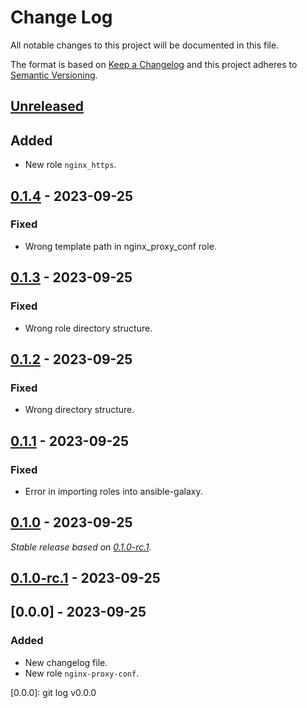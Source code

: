 # Change Log
All notable changes to this project will be documented in this file.

The format is based on [Keep a Changelog](http://keepachangelog.com/)
and this project adheres to [Semantic Versioning](http://semver.org/).

## [Unreleased]

## Added

- New role `nginx_https`.

## [0.1.4] - 2023-09-25

### Fixed

- Wrong template path in nginx_proxy_conf role.

## [0.1.3] - 2023-09-25

### Fixed

- Wrong role directory structure.

## [0.1.2] - 2023-09-25

### Fixed

- Wrong directory structure.

## [0.1.1] - 2023-09-25

### Fixed

- Error in importing roles into ansible-galaxy.

## [0.1.0] - 2023-09-25

_Stable release based on [0.1.0-rc.1]._

## [0.1.0-rc.1] - 2023-09-25

## [0.0.0] - 2023-09-25

### Added

- New changelog file.
- New role `nginx-proxy-conf`.

[Unreleased]: https://https://github.com/internetguru/ansible-roles/compare/staging...dev
[0.1.4]: https://https://github.com/internetguru/ansible-roles/compare/v0.1.3...v0.1.4
[0.1.3]: https://https://github.com/internetguru/ansible-roles/compare/v0.1.2...v0.1.3
[0.1.2]: https://https://github.com/internetguru/ansible-roles/compare/v0.1.1...v0.1.2
[0.1.1]: https://https://github.com/internetguru/ansible-roles/compare/v0.1.0...v0.1.1
[0.1.0]: https://https://github.com/internetguru/ansible-roles/compare/v0.0.0...v0.1.0
[0.1.0-rc.1]: https://github.com/internetguru/ansible-roles/releases/tag/v0.0.0
[0.0.0]: git log v0.0.0
